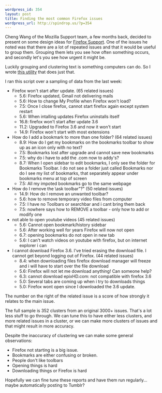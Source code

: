 ```yaml
--- 
wordpress_id: 354
layout: post
title: Finding the most common Firefox issues
wordpress_url: http://spindrop.us/?p=354
---
```

[f]: http://support.mozilla.com/en-US/kb/
[g]: http://github.com/davedash/SUMO-issues

Cheng Wang of the Mozilla Support team, a few months back, decided to present on some design ideas for [Firefox Support][f].  One of the issues he noted was that there are a lot of repeated issues and that it would be useful to group them.  Grouping them lets you see how often something occurs, and secondly let's you see how urgent it might be.

Luckily grouping and clustering text is something computers can do.  So I wrote [this utility][g] that does just that.

I ran this script over a sampling of data from the last week:

* Firefox won't start after update. (65 related issues)
   *  5.6:  Firefox updated, Gmail not delivering mails
   *  5.6:  How to change My Profile when Firefox won't load?
   *  7.5:  Once I close firefox, cannot start firefox again except system restart
   *  5.6:  When intalling updates Firefox uninstalls itself
   *  16.8:  firefox won't start after update 3.6
   *  11.2:  Upgraded to Firefox 3.6 and now it won't start
   *  14.9:  Firefox won't start with most extensions
* How do I add a bookmark to more than one folder? (64 related issues)
   *  8.9:  How do I get my bookmarks on the bookmarks toolbar to show up as an icon only with no text?
   *  7.5:  Bookmarks lost after upgrade and cannot save new bookmarks
   *  7.5:  why do i have to add the .com now to addy's?
   *  8.7:  When I open sidebar to edit bookmarks, I only see the folder for Bookmarks Toolbar. I do not see a folder just called Bookmarks nor do I see my list of bookmarks, that separately appear under bookmarks menu at top of screen
   *  7.5:  All my impoted bookmarks go to the same webpage
* How do I remove the \ask toolbar\"?" (50 related issues)
   *  14.9:  How do I remove an unwanted toolbar?
   *  5.6:  how to remove temporary video files from computer
   *  7.5:  I have no Toolbars or searchbar and i cant bring them back
   *  7.5:  nowhere says how to REMOVE a toolbar - only how to add or modify one
* not able to open youtube videos (45 related issues)
   *  5.6:  Cannot open bookmark/history sidebar
   *  5.6:  After working well for years Firefox will now not open
   *  6.7:  opening bookmarks do not open in new tab
   *  5.6:  I can't watch videos on youtube with firefox, but on internet explorer i can
* I cannot download Firefox 3.6.  I've tried erasing the download file.  I cannot get beyond logging out of Firefox. (44 related issues)
   *  8.4:  when downloading files firefox download manager will freeze and i will have to start over the file download
   *  5.6:  Firefox will not let me download anything! Can someone help?
   *  6.3:  cannot download epixHD.com: not compatible with firefox 3.6
   *  5.0:  Several tabs are coming up when i try to downloads things
   *  5.0:  Firefox wont open since I downloaded the 3.6 update.

The number on the right of the related issue is a score of how strongly it relates to the main issue.

The full sample is 352 clusters from an original 3000+ issues.  That's a lot less stuff to go through.  We can tune this to have either less clusters, and more related issues in a cluster, or we can make more clusters of issues and that might result in more accuracy.

Despite the inaccuracy of clustering we can make some general observations:

* Firefox not starting is a big issue.
* Bookmarks are either confusing or broken.
* People don't like toolbars
* Opening things is hard
* Downloading things or Firefox is hard

Hopefully we can fine tune these reports and have them run regularly... maybe automatically posting to Tumblr?
